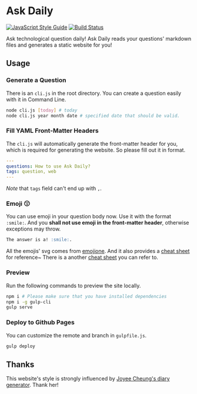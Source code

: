 # Ask Daily

[![JavaScript Style Guide](https://cdn.rawgit.com/feross/standard/master/badge.svg)](https://github.com/feross/standard)
[![Build Status](https://travis-ci.org/daix6/AskDaily.svg?branch=master)](https://travis-ci.org/daix6/AskDaily)

Ask technological question daily! Ask Daily reads your questions' markdown files and generates a static website for you!

## Usage

### Generate a Question

There is an `cli.js` in the root directory. You can create a question easily with it in Command Line.

```bash
node cli.js [today] # today
node cli.js year month date # specified date that should be valid.
```

### Fill YAML Front-Matter Headers

The `cli.js` will automatically generate the front-matter header for you, which is required for generating the website. So please fill out it in format.

```yaml
---
questions: How to use Ask Daily?
tags: question, web
---
```

*Note* that `tags` field can't end up with `,`.

### Emoji :kissing:

You can use emoji in your question body now. Use it with the format `:smile:`. And you **shall not use emoji in the front-matter header**, otherwise exceptions may throw.

```markdown
The answer is a! :smile:.
```

All the emojis' svg comes from [emojione](http://emojione.com/). And it also provides a [cheat sheet](http://emoji.codes/) for reference~ There is a another [cheat sheet](http://www.emoji-cheat-sheet.com/) you can refer to.

### Preview

Run the following commands to preview the site locally.

```bash
npm i # Please make sure that you have installed dependencies
npm i -g gulp-cli
gulp serve
```

### Deploy to Github Pages

You can customize the remote and branch in `gulpfile.js`.

```bash
gulp deploy
```

## Thanks

This website's style is strongly influenced by [Joyee Cheung's diary generator](http://joyeecheung.github.io/diary/). Thank her!
